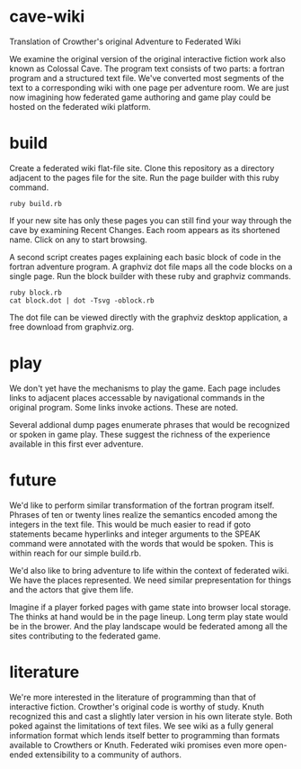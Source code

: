 cave-wiki
=========

Translation of Crowther's original Adventure to Federated Wiki

We examine the original version of the original interactive fiction work
also known as Colossal Cave. The program text consists of two parts: a 
fortran program and a structured text file. We've converted most segments
of the text to a corresponding wiki with one page per adventure room.
We are just now imagining how federated game authoring and game play 
could be hosted on the federated wiki platform.

build
=====

Create a federated wiki flat-file site. Clone this repository as 
a directory adjacent to the pages file for the site. Run the 
page builder with this ruby command.

    ruby build.rb

If your new site has only these pages you can still find your way
through the cave by examining Recent Changes. Each room appears
as its shortened name. Click on any to start browsing.

A second script creates pages explaining each basic block of code
in the fortran adventure program. A graphviz dot file maps
all the code blocks on a single page. Run the block builder
with these ruby and graphviz commands.

    ruby block.rb
    cat block.dot | dot -Tsvg -oblock.rb

The dot file can be viewed directly with the graphviz desktop
application, a free download from graphviz.org.

play
====

We don't yet have the mechanisms to play the game. Each page includes
links to adjacent places accessable by navigational commands in
the original program. Some links invoke actions. These are noted.

Several addional dump pages enumerate phrases that would be
recognized or spoken in game play. These suggest the richness
of the experience available in this first ever adventure.

future
======

We'd like to perform similar transformation of the fortran program
itself. Phrases of ten or twenty lines realize the semantics
encoded among the integers in the text file. This would be much 
easier to read if goto statements became hyperlinks and integer
arguments to the SPEAK command were annotated with the words
that would be spoken. This is within reach for our simple build.rb.

We'd also like to bring adventure to life within the context of
federated wiki. We have the places represented. We need similar
prepresentation for things and the actors that give them life.

Imagine if a player forked pages with game state into browser
local storage. The thinks at hand would be in the page lineup.
Long term play state would be in the brower. And the play
landscape would be federated among all the sites contributing
to the federated game.

literature
==========

We're more interested in the literature of programming than 
that of interactive fiction. Crowther's original code is worthy
of study. Knuth recognized this and cast a slightly later
version in his own literate style. Both poked against the
limitations of text files. We see wiki as a fully general
information format which lends itself better to programming
than formats available to Crowthers or Knuth. Federated
wiki promises even more open-ended extensibility to a 
community of authors. 

